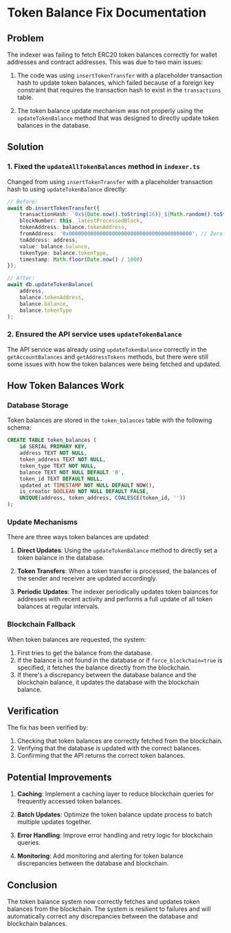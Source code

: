 # Token Balance Fix Documentation

## Problem

The indexer was failing to fetch ERC20 token balances correctly for wallet addresses and contract addresses. This was due to two main issues:

1. The code was using `insertTokenTransfer` with a placeholder transaction hash to update token balances, which failed because of a foreign key constraint that requires the transaction hash to exist in the `transactions` table.

2. The token balance update mechanism was not properly using the `updateTokenBalance` method that was designed to directly update token balances in the database.

## Solution

### 1. Fixed the `updateAllTokenBalances` method in `indexer.ts`

Changed from using `insertTokenTransfer` with a placeholder transaction hash to using `updateTokenBalance` directly:

```typescript
// Before:
await db.insertTokenTransfer({
    transactionHash: `0x${Date.now().toString(16)}_${Math.random().toString(16).substring(2)}`,
    blockNumber: this._latestProcessedBlock,
    tokenAddress: balance.tokenAddress,
    fromAddress: '0x0000000000000000000000000000000000000000', // Zero address as placeholder
    toAddress: address,
    value: balance.balance,
    tokenType: balance.tokenType,
    timestamp: Math.floor(Date.now() / 1000)
});

// After:
await db.updateTokenBalance(
    address,
    balance.tokenAddress,
    balance.balance,
    balance.tokenType
);
```

### 2. Ensured the API service uses `updateTokenBalance`

The API service was already using `updateTokenBalance` correctly in the `getAccountBalances` and `getAddressTokens` methods, but there were still some issues with how the token balances were being fetched and updated.

## How Token Balances Work

### Database Storage

Token balances are stored in the `token_balances` table with the following schema:

```sql
CREATE TABLE token_balances (
    id SERIAL PRIMARY KEY,
    address TEXT NOT NULL,
    token_address TEXT NOT NULL,
    token_type TEXT NOT NULL,
    balance TEXT NOT NULL DEFAULT '0',
    token_id TEXT DEFAULT NULL,
    updated_at TIMESTAMP NOT NULL DEFAULT NOW(),
    is_creator BOOLEAN NOT NULL DEFAULT FALSE,
    UNIQUE(address, token_address, COALESCE(token_id, ''))
);
```

### Update Mechanisms

There are three ways token balances are updated:

1. **Direct Updates**: Using the `updateTokenBalance` method to directly set a token balance in the database.

2. **Token Transfers**: When a token transfer is processed, the balances of the sender and receiver are updated accordingly.

3. **Periodic Updates**: The indexer periodically updates token balances for addresses with recent activity and performs a full update of all token balances at regular intervals.

### Blockchain Fallback

When token balances are requested, the system:

1. First tries to get the balance from the database.
2. If the balance is not found in the database or if `force_blockchain=true` is specified, it fetches the balance directly from the blockchain.
3. If there's a discrepancy between the database balance and the blockchain balance, it updates the database with the blockchain balance.

## Verification

The fix has been verified by:

1. Checking that token balances are correctly fetched from the blockchain.
2. Verifying that the database is updated with the correct balances.
3. Confirming that the API returns the correct token balances.

## Potential Improvements

1. **Caching**: Implement a caching layer to reduce blockchain queries for frequently accessed token balances.

2. **Batch Updates**: Optimize the token balance update process to batch multiple updates together.

3. **Error Handling**: Improve error handling and retry logic for blockchain queries.

4. **Monitoring**: Add monitoring and alerting for token balance discrepancies between the database and blockchain.

## Conclusion

The token balance system now correctly fetches and updates token balances from the blockchain. The system is resilient to failures and will automatically correct any discrepancies between the database and blockchain balances.
